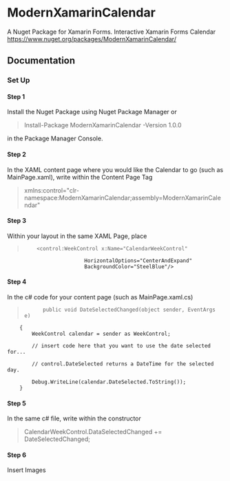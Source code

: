 # ModernXamarinCalendar
A Nuget Package for Xamarin Forms. Interactive Xamarin Forms Calendar
<a href="https://www.nuget.org/packages/ModernXamarinCalendar/">https://www.nuget.org/packages/ModernXamarinCalendar/</a>

## Documentation

### Set Up
#### Step 1
  Install the Nuget Package using Nuget Package Manager or 
>  Install-Package ModernXamarinCalendar -Version 1.0.0 
  
  in the Package Manager Console.

#### Step 2
  In the XAML content page where you would like the Calendar to go (such as MainPage.xaml), write within the Content Page Tag
>   xmlns:control="clr-namespace:ModernXamarinCalendar;assembly=ModernXamarinCalendar"


#### Step 3
  Within your layout in the same XAML Page, place
>         <control:WeekControl x:Name="CalendarWeekControl"
                             HorizontalOptions="CenterAndExpand"
                             BackgroundColor="SteelBlue"/>
                             
#### Step 4
  In the c# code for your content page (such as MainPage.xaml.cs)
>           public void DateSelectedChanged(object sender, EventArgs e)
        {
            WeekControl calendar = sender as WeekControl;

            // insert code here that you want to use the date selected for...
            
            // control.DateSelected returns a DateTime for the selected day.

            Debug.WriteLine(calendar.DateSelected.ToString());
        }
        
        
#### Step 5
  In the same c# file, write within the constructor
 >   CalendarWeekControl.DataSelectedChanged += DateSelectedChanged;
 
#### Step 6
  Insert Images
 
